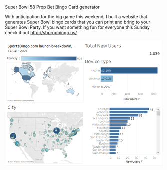 Super Bowl 58 Prop Bet Bingo Card generator

With anticipation for the big game this weekend, I built a website that generates Super Bowl bingo cards that you can print and bring to your Super Bowl Party.  If you want something fun for everyone this Sunday check it out http://sbpropbingo.us/


![alt text](https://github.com/cartern206/superbowl/blob/master/sportzbingo.PNG?raw=true)
